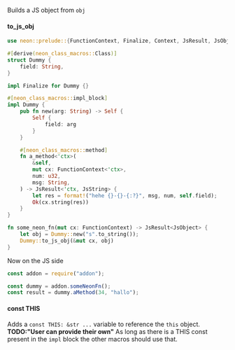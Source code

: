 Builds a JS object from `obj`

#### to_js_obj

```rust
use neon::prelude::{FunctionContext, Finalize, Context, JsResult, JsObject, JsString};

#[derive(neon_class_macros::Class)]
struct Dummy {
    field: String,
}

impl Finalize for Dummy {}

#[neon_class_macros::impl_block]
impl Dummy {
    pub fn new(arg: String) -> Self {
        Self {
            field: arg
        }
    }

    #[neon_class_macros::method]
    fn a_method<'ctx>(
        &self,
        mut cx: FunctionContext<'ctx>,
        num: u32,
        msg: String,
    ) -> JsResult<'ctx, JsString> {
        let res = format!("hehe {}-{}-{:?}", msg, num, self.field);
        Ok(cx.string(res))
    }
}

fn some_neon_fn(mut cx: FunctionContext) -> JsResult<JsObject> {
    let obj = Dummy::new("s".to_string());
    Dummy::to_js_obj(&mut cx, obj)
}

```

Now on the JS side

```js
const addon = require("addon");

const dummy = addon.someNeonFn();
const result = dummy.aMethod(34, "hallo");
```

#### const THIS

Adds a `const THIS: &str ...` variable to reference the `this` object.\
**TODO:"User can provide their own"** As long as there is a THIS const present
in the `impl` block the other macros should use that.
